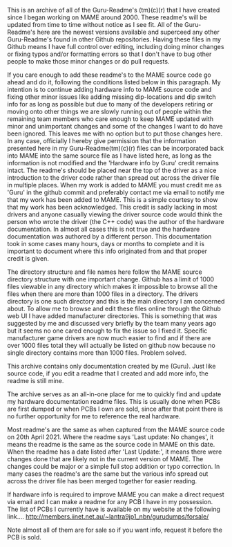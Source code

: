 This is an archive of all of the Guru-Readme's (tm)(c)(r) that I have created since I began working on MAME around 2000. These readme's will be updated from time to time without notice as I see fit. All of the Guru-Readme's here are the newest versions available and superceed any other Guru-Readme's found in other Github repositories. Having these files in my Github means I have full control over editing, including doing minor changes or fixing typos and/or formatting errors so that I don't have to bug other people to make those minor changes or do pull requests.

If you care enough to add these readme's to the MAME source code go ahead and do it, following the conditions listed below in this paragraph. My intention is to continue adding hardware info to MAME source code and fixing other minor issues like adding missing dip-locations and dip switch info for as long as possible but due to many of the developers retiring or moving onto other things we are slowly running out of people within the remaining team members who care enough to keep MAME updated with minor and unimportant changes and some of the changes I want to do have been ignored. This leaves me with no option but to put those changes here. 
In any case, officially I hereby give permission that the information presented here in my Guru-Readme(tm)(c)(r) files can be incorporated back into MAME into the same source file as I have listed here, as long as the information is not modified and the 'Hardware info by Guru' credit remains intact. The readme's should be placed near the top of the driver as a nice introduction to the driver code rather than spread out across the driver file in multiple places. When my work is added to MAME you must credit me as 'Guru' in the github commit and preferably contact me via email to notify me that my work has been added to MAME. This is a simple courtesy to show that my work has been acknowledged. This credit is sadly lacking in most drivers and anyone casually viewing the driver source code would think the person who wrote the driver (the C++ code) was the author of the hardware documentation. In almost all cases this is not true and the hardware documentation was authored by a different person. This documentation took in some cases many hours, days or months to complete and it is important to document where this info originated from and that proper credit is given.

The directory structure and file names here follow the MAME source directory structure with one important change. Github has a limit of 1000 files viewable in any directory which makes it impossible to browse all the files when there are more than 1000 files in a directory. The drivers directory is one such directory and this is the main directory I am concerned about. To allow me to browse and edit these files online through the Github web UI I have added manufacturer directories. This is something that was suggested by me and discussed very briefly by the team many years ago but it seems no one cared enough to fix the issue so I fixed it. Specific manufacturer game drivers are now much easier to find and if there are over 1000 files total they will actually be listed on github now because no single directory contains more than 1000 files. Problem solved.

This archive contains only documentation created by me (Guru). Just like source code, if you edit a readme that I created and add more info, the readme is still mine.

The archive serves as an all-in-one place for me to quickly find and update my hardware documentation readme files. This is usually done when PCBs are first dumped or when PCBs I own are sold, since after that point there is no further opportunity for me to reference the real hardware.

Most readme's are the same as when captured from the MAME source code on 20th April 2021. Where the readme says 'Last update: No changes', it means the readme is the same as the source code in MAME on this date. When the readme has a date listed after 'Last Update:', it means there were changes done that are likely not in the current version of MAME. The changes could be major or a simple full stop addition or typo correction. In many cases the readme's are the same but the various info spread out across the driver file has been merged together for easier reading.

If hardware info is required to improve MAME you can make a direct request via email and I can make a readme for any PCB I have in my possession. The list of PCBs I currently have is available on my website at the following link.... http://members.iinet.net.au/~lantra9jp1_nbn/gurudumps/forsale/

Note almost all of them are for sale so if you want info, request it before the PCB is sold.

